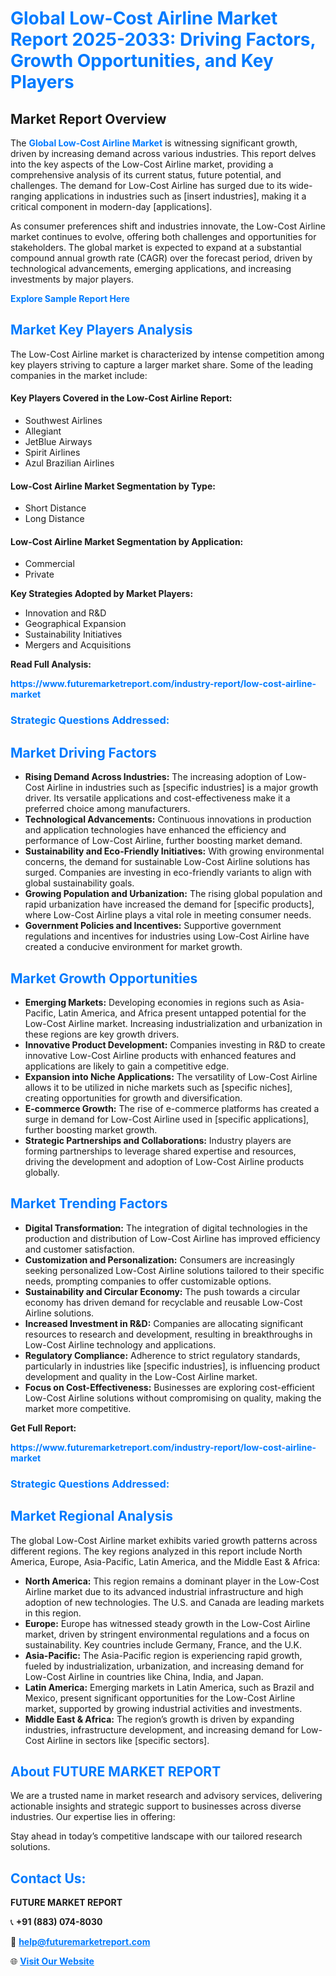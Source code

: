 <h1 style="color: #007BFF;">Global Low-Cost Airline Market Report 2025-2033: Driving Factors, Growth Opportunities, and Key Players</h1>

<section id="overview">
<h2>Market Report Overview</h2>
<p>The <a href="https://www.futuremarketreport.com/industry-report/low-cost-airline-market" style="color: #007BFF; text-decoration: none;"><strong>Global Low-Cost Airline Market</strong></a> is witnessing significant growth, driven by increasing demand across various industries. This report delves into the key aspects of the Low-Cost Airline market, providing a comprehensive analysis of its current status, future potential, and challenges. The demand for Low-Cost Airline has surged due to its wide-ranging applications in industries such as [insert industries], making it a critical component in modern-day [applications].</p>
<p>As consumer preferences shift and industries innovate, the Low-Cost Airline market continues to evolve, offering both challenges and opportunities for stakeholders. The global market is expected to expand at a substantial compound annual growth rate (CAGR) over the forecast period, driven by technological advancements, emerging applications, and increasing investments by major players.</p>
</section>

<section id="overview">
<p><a href="https://www.futuremarketreport.com/request-sample/reportId=46406" style="color: #007BFF; text-decoration: none;"><strong>Explore Sample Report Here</strong></a></p>
</section>

<section id="key-players">
<h2 style="color: #007BFF;">Market Key Players Analysis</h2>
<p>The Low-Cost Airline market is characterized by intense competition among key players striving to capture a larger market share. Some of the leading companies in the market include:</p>
<h4>Key Players Covered in the Low-Cost Airline Report:</h4>
<ul><li>Southwest Airlines</li><li>Allegiant</li><li>JetBlue Airways</li><li>Spirit Airlines</li><li>Azul Brazilian Airlines</li></ul>
<h4>Low-Cost Airline Market Segmentation by Type:</h4>
<ul><li>Short Distance</li><li>Long Distance</li></ul>

<h4>Low-Cost Airline Market Segmentation by Application:</h4>
<ul><li>Commercial</li><li>Private</li></ul>
<p><strong>Key Strategies Adopted by Market Players:</strong></p>
<ul>
<li>Innovation and R&D</li>
<li>Geographical Expansion</li>
<li>Sustainability Initiatives</li>
<li>Mergers and Acquisitions</li>
</ul>
</section>

<section>
<p><strong>Read Full Analysis: </strong></p><a href="https://www.futuremarketreport.com/industry-report/low-cost-airline-market" style="color: #007BFF; text-decoration: none;"><strong>https://www.futuremarketreport.com/industry-report/low-cost-airline-market</strong></a>
<h3 style="color: #007BFF;">Strategic Questions Addressed:</h3>
</section>

<section id="driving-factors">
<h2 style="color: #007BFF;">Market Driving Factors</h2>
<ul>
<li><strong>Rising Demand Across Industries:</strong> The increasing adoption of Low-Cost Airline in industries such as [specific industries] is a major growth driver. Its versatile applications and cost-effectiveness make it a preferred choice among manufacturers.</li>
<li><strong>Technological Advancements:</strong> Continuous innovations in production and application technologies have enhanced the efficiency and performance of Low-Cost Airline, further boosting market demand.</li>
<li><strong>Sustainability and Eco-Friendly Initiatives:</strong> With growing environmental concerns, the demand for sustainable Low-Cost Airline solutions has surged. Companies are investing in eco-friendly variants to align with global sustainability goals.</li>
<li><strong>Growing Population and Urbanization:</strong> The rising global population and rapid urbanization have increased the demand for [specific products], where Low-Cost Airline plays a vital role in meeting consumer needs.</li>
<li><strong>Government Policies and Incentives:</strong> Supportive government regulations and incentives for industries using Low-Cost Airline have created a conducive environment for market growth.</li>
</ul>
</section>

<section id="growth-opportunities">
<h2 style="color: #007BFF;">Market Growth Opportunities</h2>
<ul>
<li><strong>Emerging Markets:</strong> Developing economies in regions such as Asia-Pacific, Latin America, and Africa present untapped potential for the Low-Cost Airline market. Increasing industrialization and urbanization in these regions are key growth drivers.</li>
<li><strong>Innovative Product Development:</strong> Companies investing in R&D to create innovative Low-Cost Airline products with enhanced features and applications are likely to gain a competitive edge.</li>
<li><strong>Expansion into Niche Applications:</strong> The versatility of Low-Cost Airline allows it to be utilized in niche markets such as [specific niches], creating opportunities for growth and diversification.</li>
<li><strong>E-commerce Growth:</strong> The rise of e-commerce platforms has created a surge in demand for Low-Cost Airline used in [specific applications], further boosting market growth.</li>
<li><strong>Strategic Partnerships and Collaborations:</strong> Industry players are forming partnerships to leverage shared expertise and resources, driving the development and adoption of Low-Cost Airline products globally.</li>
</ul>
</section>

<section id="trending-factors">
<h2 style="color: #007BFF;">Market Trending Factors</h2>
<ul>
<li><strong>Digital Transformation:</strong> The integration of digital technologies in the production and distribution of Low-Cost Airline has improved efficiency and customer satisfaction.</li>
<li><strong>Customization and Personalization:</strong> Consumers are increasingly seeking personalized Low-Cost Airline solutions tailored to their specific needs, prompting companies to offer customizable options.</li>
<li><strong>Sustainability and Circular Economy:</strong> The push towards a circular economy has driven demand for recyclable and reusable Low-Cost Airline solutions.</li>
<li><strong>Increased Investment in R&D:</strong> Companies are allocating significant resources to research and development, resulting in breakthroughs in Low-Cost Airline technology and applications.</li>
<li><strong>Regulatory Compliance:</strong> Adherence to strict regulatory standards, particularly in industries like [specific industries], is influencing product development and quality in the Low-Cost Airline market.</li>
<li><strong>Focus on Cost-Effectiveness:</strong> Businesses are exploring cost-efficient Low-Cost Airline solutions without compromising on quality, making the market more competitive.</li>
</ul>
</section>

<section>
<p><strong>Get Full Report: </strong></p><a href="https://www.futuremarketreport.com/industry-report/low-cost-airline-market" style="color: #007BFF; text-decoration: none;"><strong>https://www.futuremarketreport.com/industry-report/low-cost-airline-market</strong></a>
<h3 style="color: #007BFF;">Strategic Questions Addressed:</h3>
</section>


<section id="regional-analysis">
<h2 style="color: #007BFF;">Market Regional Analysis</h2>
<p>The global Low-Cost Airline market exhibits varied growth patterns across different regions. The key regions analyzed in this report include North America, Europe, Asia-Pacific, Latin America, and the Middle East & Africa:</p>
<ul>
<li><strong>North America:</strong> This region remains a dominant player in the Low-Cost Airline market due to its advanced industrial infrastructure and high adoption of new technologies. The U.S. and Canada are leading markets in this region.</li>
<li><strong>Europe:</strong> Europe has witnessed steady growth in the Low-Cost Airline market, driven by stringent environmental regulations and a focus on sustainability. Key countries include Germany, France, and the U.K.</li>
<li><strong>Asia-Pacific:</strong> The Asia-Pacific region is experiencing rapid growth, fueled by industrialization, urbanization, and increasing demand for Low-Cost Airline in countries like China, India, and Japan.</li>
<li><strong>Latin America:</strong> Emerging markets in Latin America, such as Brazil and Mexico, present significant opportunities for the Low-Cost Airline market, supported by growing industrial activities and investments.</li>
<li><strong>Middle East & Africa:</strong> The region’s growth is driven by expanding industries, infrastructure development, and increasing demand for Low-Cost Airline in sectors like [specific sectors].</li>
</ul>
</section>

<footer>
<h2 style="color: #007BFF;">About FUTURE MARKET REPORT</h2>
<p>We are a trusted name in market research and advisory services, delivering actionable insights and strategic support to businesses across diverse industries. Our expertise lies in offering:</p>

<p>Stay ahead in today’s competitive landscape with our tailored research solutions.</p>

<h2 style="color: #007BFF;">Contact Us:</h2>
<p><strong>FUTURE MARKET REPORT</strong></p>
<p>📞 <strong>+91 (883) 074-8030</strong></p>
<p>📧 <strong><a href="mailto:help@futuremarketreport.com" style="color: #007BFF;">help@futuremarketreport.com</a></strong></p>
<p>🌐 <strong><a href="https://www.futuremarketreport.com/" style="color: #007BFF;">Visit Our Website</a></strong></p>
</footer>